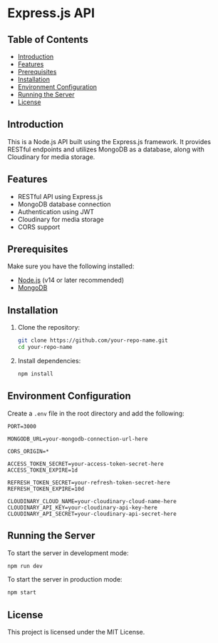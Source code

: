 # Express.js API

## Table of Contents
- [Introduction](#introduction)
- [Features](#features)
- [Prerequisites](#prerequisites)
- [Installation](#installation)
- [Environment Configuration](#environment-configuration)
- [Running the Server](#running-the-server)
- [License](#license)

## Introduction
This is a Node.js API built using the Express.js framework. It provides RESTful endpoints and utilizes MongoDB as a database, along with Cloudinary for media storage.

## Features
- RESTful API using Express.js
- MongoDB database connection
- Authentication using JWT
- Cloudinary for media storage
- CORS support

## Prerequisites
Make sure you have the following installed:
- [Node.js](https://nodejs.org/) (v14 or later recommended)
- [MongoDB](https://www.mongodb.com/)

## Installation
1. Clone the repository:
   ```sh
   git clone https://github.com/your-repo-name.git
   cd your-repo-name
   ```

2. Install dependencies:
   ```sh
   npm install
   ```

## Environment Configuration
Create a `.env` file in the root directory and add the following:

```
PORT=3000

MONGODB_URL=your-mongodb-connection-url-here

CORS_ORIGIN=*

ACCESS_TOKEN_SECRET=your-access-token-secret-here
ACCESS_TOKEN_EXPIRE=1d

REFRESH_TOKEN_SECRET=your-refresh-token-secret-here
REFRESH_TOKEN_EXPIRE=10d

CLOUDINARY_CLOUD_NAME=your-cloudinary-cloud-name-here
CLOUDINARY_API_KEY=your-cloudinary-api-key-here
CLOUDINARY_API_SECRET=your-cloudinary-api-secret-here
```

## Running the Server
To start the server in development mode:
```sh
npm run dev
```

To start the server in production mode:
```sh
npm start
```


## License
This project is licensed under the MIT License.

